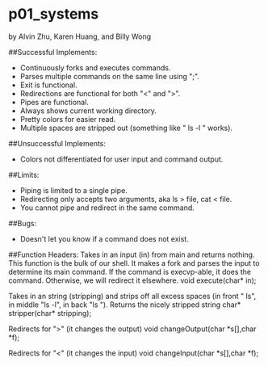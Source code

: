 # p01_systems
by Alvin Zhu, Karen Huang, and Billy Wong

##Successful Implements:
* Continuously forks and executes commands.
* Parses multiple commands on the same line using ";".
* Exit is functional.
* Redirections are functional for both "<" and ">".
* Pipes are functional.
* Always shows current working directory.
* Pretty colors for easier read.
* Multiple spaces are stripped out (something like "          ls      -l     " works).

##Unsuccessful Implements:
* Colors not differentiated for user input and command output.


##Limits:
* Piping is limited to a single pipe.
* Redirecting only accepts two arguments, aka ls > file, cat < file.
* You cannot pipe and redirect in the same command.

##Bugs:
* Doesn't let you know if a command does not exist.


##Function Headers:
Takes in an input (in) from main and returns nothing. This function is the bulk of our shell. It makes a fork and parses the input to determine its main command. If the command is execvp-able, it does the command. Otherwise, we will redirect it elsewhere.
      void execute(char* in);

Takes in an string (stripping) and strips off all excess spaces (in front "    ls", in middle "ls     -l", in back "ls        "). Returns the nicely stripped string
      char* stripper(char* stripping);

Redirects for ">" (it changes the output)
	  void changeOutput(char *s[],char *f);

Redirects for "<" (it changes the input)
	  void changeInput(char *s[],char *f);

